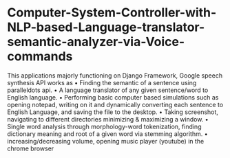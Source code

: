 # Computer-System-Controller-with-NLP-based-Language-translator-semantic-analyzer-via-Voice-commands
This applications majorly functioning on Django Framework, Google speech synthesis API works as  • Finding the semantic of a sentence using paralleldots api. • A language translator of any given sentence/word to English language.  • Performing basic computer based simulations such as opening notepad, writing on it and dynamically converting each sentence to English Language, and saving the file to the desktop. • Taking screenshot, navigating to different directories minimizing &amp; maximizing a window. • Single word analysis through morphology-word tokenization, finding dictionary meaning and root of a given word via stemming algorithm. • increasing/decreasing volume,  opening music player (youtube) in the chrome browser
